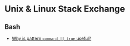# Unix & Linux Stack Exchange

## Bash

  - [Why is pattern ``command || true`` useful?](https://unix.stackexchange.com/questions/325705/why-is-pattern-command-true-useful)

